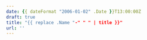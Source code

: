 ```yaml
---
date: {{ dateFormat "2006-01-02" .Date }}T13:00:00Z
draft: true
title: "{{ replace .Name "-" " " | title }}"
url: ''
---
```


